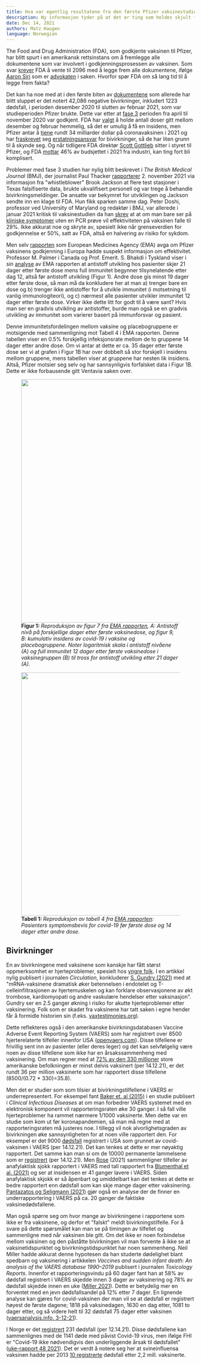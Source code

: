 ```yaml
---
title: Hva var egentlig resultatene fra den første Pfizer vaksinestudien? 
description: Ny informasjon tyder på at det er ting som holdes skjult for allmenheten. 
date: Dec 14, 2021
authors: Matz Haugen
language: Norwegian
---
```


The Food and Drug Administration (FDA), som godkjente vaksinen til Pfizer, har blitt spurt i en amerikansk rettsinstans om å fremlegge alle dokumentene som var involvert i godkjenningsprosessen av vaksinen. Som svar [krever](https://www.sirillp.com/wp-content/uploads/2021/12/FDA-Brief-and-Appendix-e3999de9aee38921cd4fbb035c33e304.pdf) FDA å vente til 2096 med å legge frem alle dokumentene, ifølge [Aaron Siri](https://aaronsiri.substack.com/p/fda-doubles-down-asks-federal-judge) som er [advokaten](https://www.sirillp.com/aaron-siri/) i saken. Hvorfor spør FDA om så lang tid til å legge frem fakta?

Det kan ha noe med at i den første biten av [dokumentene](https://phmpt.org/wp-content/uploads/2021/11/5.3.6-postmarketing-experience.pdf) som allerede har blitt sluppet er det notert 42,086 negative bivirkninger, inkludert 1223 dødsfall, i perioden desember 2020 til slutten av februar 2021, som var studieperioden Pfizer brukte. Dette var etter at [fase 3](https://www.fda.gov/media/144245/download#page=1) perioden fra april til november 2020 var godkjent. FDA har [valgt](https://trialsitenews.com/fdas-forced-hand-drops-pfizers-bombshell-safety-document/) å holde antall doser gitt mellom desember og februar hemmelig, så det er umulig å få en insidens, men Pfizer antar å [tjene](https://www.forbes.com/sites/aayushipratap/2021/07/28/pfizer-expects-335-billion-in-vaccine-revenue-in-2021/) rundt 34 milliarder dollar på coronavaksinen i 2021 og har [fraskrevet](https://aaronsiri.substack.com/p/covid-19-vaccine-manufacturers-can) seg [erstatningsansvar](https://www.law.cornell.edu/uscode/text/42/247d-6d) for bivirkninger, så de har liten grunn til å skynde seg. Og når tidligere FDA direktør [Scott Gottlieb](https://www.pfizer.com/people/leadership/board-of-directors/scott_gottlieb-md) sitter i styret til Pfizer, og FDA [mottar](https://www.fda.gov/about-fda/fda-basics/fact-sheet-fda-glance) 46% av budsjettet i 2021 fra industri, kan ting fort bli komplisert.

Problemer med fase 3 studien har nylig blitt beskrevet i *The British Medical Journal* (BMJ), der journalist Paul Thacker [rapporterer](https://www.bmj.com/content/375/bmj.n2635) 2. november 2021 via informasjon fra "whistleblower" Brook Jackson at flere test stasjoner i Texas falsifiserte data, brukte ukvalifisert personell og var trege å behandle bivirkningsmeldinger. De ansatte var bekymret for utviklingen og Jackson sendte inn en klage til FDA. Hun fikk sparken samme dag. Peter Doshi, professor ved University of Maryland og redaktør i BMJ, var allerede i januar 2021 kritisk til vaksinestudien da han [skrev](https://blogs.bmj.com/bmj/2021/01/04/peter-doshi-pfizer-and-modernas-95-effective-vaccines-we-need-more-details-and-the-raw-data/) at at om man bare ser på [kliniske symptomer](https://www.fda.gov/media/144245/download#page=42) uten en PCR prøve vil effektiviteten på vaksinen falle til 29%. Ikke akkurat noe og skryte av, spesielt ikke når grenseverdien for godkjennelse er 50%, satt av FDA, altså en halvering av risiko for sykdom.

Men selv [rapporten](https://www.ema.europa.eu/en/documents/assessment-report/comirnaty-epar-public-assessment-report_en.pdf) som European Medicines Agency (EMA) avga om Pfizer vaksinens godkjenning i Europa hadde suspekt informasjon om effektivitet. Professor M. Palmer i Canada og Prof. Emerit. S. Bhakdi i Tyskland viser i sin [analyse](https://doctors4covidethics.org/wp-content/uploads/2021/07/expertise-published_15.07.pdf) av EMA rapporten at antistoff utvikling hos pasienter skjer 21 dager etter første dose mens full immunitet begynner tilsynelatende etter dag 12, altså før antistoff utvikling (Figur 1). Andre dose gis minst 19 dager etter første dose, så man må da konkludere her at man a) trenger bare en dose og b) trenger ikke antistoffer for å utvikle immunitet (i motsetning til vanlig immunologiteori), og c) nærmest alle pasienter utvikler immunitet 12 dager etter første dose. Virker ikke dette litt for godt til å være sant? Hvis man ser en gradvis utvikling av antistoffer, burde man også se en gradvis utvikling av immunitet som varierer basert på immunforsvar og pasient.

Denne immunitetsfordelingen mellom vaksine og placebogruppene er motsigende med sammenligning mot Tabell 4 i EMA rapporten. Denne tabellen viser en 0.5% forskjellig infeksjonsrate mellom de to gruppene 14 dager etter andre dose. Om vi antar at dette er ca. 35 dager etter første dose ser vi at grafen i Figur 1B har over dobbelt så stor forskjell i insidens mellom gruppene, mens tabellen viser at gruppene har nesten lik insidens. Altså, Pfizer motsier seg selv og har sannsynligvis forfalsket data i Figur 1B. Dette er ikke forbausende gitt Ventavia saken over.

<figure>
<img src="/PalmerFig1.png" width="650">
<figcaption> <b> Figur 1: </b> <i> Reproduksjon av figur 7 fra <a href=https://www.ema.europa.eu/en/documents/assessment-report/comirnaty-epar-public-assessment-report_en.pdf> EMA rapporten</a>, A: Antistoff nivå på forskjellige dager etter første vaksinedose, og figur 9, B: kumulativ insidens av covid-19 i vaksine og placebogruppene. Noter logaritmisk skala i antistoff nivåene (A) og full immunitet 12 dager etter første vaksinedose i vaksinegruppen (B) til tross for antistoff utvikling etter 21 dager (A). </i> </figcaption>
</figure>

<figure>
<img src="/Table1.png" width="650">
<figcaption> <b> Tabell 1: </b> <i> Reproduksjon av tabell 4 fra <a href=https://www.ema.europa.eu/en/documents/assessment-report/comirnaty-epar-public-assessment-report_en.pdf> EMA rapporten</a>: Pasienters symptomsbevis for covid-19 før første dose og 14 dager etter andre dose. </i> </figcaption>
</figure>

## Bivirkninger

En av bivirkningene med vaksinene som kanskje har fått størst oppmerksomhet er hjerteproblemer, spesielt hos [yngre folk](https://openvaers.com/covid-data/myo-pericarditis). I en artikkel nylig publisert i journalen *Circulation*, konkluderer [S. Gundry (2021)](https://www.ahajournals.org/doi/10.1161/circ.144.suppl_1.10712) med at "mRNA-vaksinene dramatisk øker betennelsen i endotelet og T-celleinfiltrasjonen av hjertemuskelen og kan forklare observasjonene av økt trombose, kardiomyopati og andre vaskulære hendelser etter vaksinasjon". Gundry ser en 2.5 ganger økning i risiko for akutte hjerteproblemer etter vaksinering. Folk som er skadet fra vaksinene har tatt saken i egne hender får å formidle historien sin (f.eks. [vaxtestimonies.org](https://vaxtestimonies.org/en/)). 

Dette reflekteres også i den amerikanske bivirkningsdatabasen Vaccine Adverse Event Reporting System (VAERS) som har registrert over 8500 hjerterelaterte tilfeller innenfor USA ([openvaers.com](https://openvaers.com/covid-data)). Disse tilfellene er frivillig sent inn av pasienter (eller deres leger) og det kan selvfølgelig være noen av disse tilfellene som ikke har en årsakssammenheng med vaksinering. Om man regner med at [72% av den 330 millioner](https://ourworldindata.org/covid-vaccinations) store amerikanske befolkningen er minst delvis vaksinert (per 14.12.21), er det rundt 36 per million vaksinerte som har rapportert disse tilfellene (8500/(0.72 * 330)=35.8).

Men det er studier som som tilsier at bivirkningstilfellene i VAERS er underrepresentert. For eksempel fant [Baker et. al (2015)](https://www.ncbi.nlm.nih.gov/pmc/articles/PMC6642796/) i en studie publisert i *Clinical Infectious Diseases* at om man forbedrer VAERS systemet med en elektronisk komponent vil rapporteringsraten øke 30 ganger. I så fall ville hjerteproblemer ha rammet nærmere 1/1000 vaksinerte. Men dette var en studie som kom ut før koronapandemien, så man må regne med at rapporteringsraten må justeres noe. I tillegg vil nok alvorlighetsgraden av bivirkningen øke sannsynligheten for at noen ville rapportert den. For eksempel er det 9000 [dødsfall](https://openvaers.com/covid-data) registrert i USA som grunnet av covid-vaksinen i VAERS (per 14.12.21). Det kan tenkes at dette er mer nøyaktig rapportert. Det samme kan man si om de 10000 permanente lammelsene som er [registrert](https://openvaers.com/covid-data) (per 14.12.21). Men [Rose](https://downloads.regulations.gov/CDC-2021-0089-0024/attachment_1.pdf) (2021) sammenligner tilfeller av anafylaktisk sjokk rapportert i VAERS med tall rapportert fra [Blumenthal et al. (2021)](https://jamanetwork.com/journals/jama/fullarticle/2777417) og ser at insidensen er 41 ganger lavere i VAERS. Siden anafylaktisk skjokk er så åpenbart og umiddelbart kan det tenkes at dette er bedre rapportert enn dødsfall som kan skje mange dager etter vaksinering. [Pantazatos og Seligmann (2021)](https://www.researchgate.net/publication/355581860_COVID_vaccination_and_age-stratified_all-cause_mortality_risk) gjør også en analyse der de finner en underrapportering i VAERS på ca. 20 ganger de faktiske vaksinedødsfallene.

Man også spørre seg om hvor mange av bivirkningene i rapportene som ikke er fra vaksinene, og derfor et "falskt" meldt bivirkningstilfelle. For å svare på dette spørsmålet kan man se på timingen av tilfellet og sammenligne med når vaksinen ble gitt. Om det ikke er noen forbindelse mellom vaksinen og den påståtte bivirkningen vil man forvente å ikke se at vaksinetidspunktet og bivirkningstidspunktet har noen sammenheng. Neil Miller hadde akkurat denne hypotesen da han studerte dødelighet blant spedbarn og vaksinering i artikkelen *Vaccines and sudden infant death: An analysis of the VAERS database 1990–2019* publisert i journalen *Toxicology Reports*. Innenfor et rapporteringsvindu på 60 dager fant han at 58% av dødsfall registrert i VAERS skjedde innen 3 dager av vaksinering og 78% av dødsfall skjedde innen en uke ([Miller 2021](https://www.sciencedirect.com/science/article/pii/S2214750021001268)). Dette er betydelig mer en forventet med en jevn dødsfallsandel på 12% etter 7 dager. En lignende analyse kan gjøres for covid-vaksinen der man vil se at dødsfall er registrert høyest de første dagene; 1818 på vaksinedagen, 1630 en dag etter, 1081 to dager etter, og så videre helt til 32 dødsfall 75 dager etter vaksinen ([vaersanalysis.info, 3-12-21](https://vaersanalysis.info/2021/12/11/vaers-summary-for-covid-19-vaccines-through-12-03-2021/)). 

I Norge er det [registrert](https://legemiddelverket.no/godkjenning/koronavaksiner/meldte-mistenkte-bivirkninger-av-koronavaksiner) 231 dødsfall (per 12.14.21). Disse dødsfallene kan sammenlignes med de 1141 døde med påvist Covid-19 virus, men ifølge FHI er "Covid-19 ikke nødvendigvis den underliggende årsak til dødsfallet" ([uke-rapport 48 2021](https://www.fhi.no/contentassets/8a971e7b0a3c4a06bdbf381ab52e6157/vedlegg/2021/ukerapport-uke-48-29.11---05.12.21.pdf)). Det er verdt å notere seg her at svineinfluensa vaksinen hadde per 2013 [10 registrerte](https://lovoghelse.no/2021/11/02/bivirkningstallene-for-covid-vaksinene/) dødsfall etter 2,2 mill. vaksinerte.